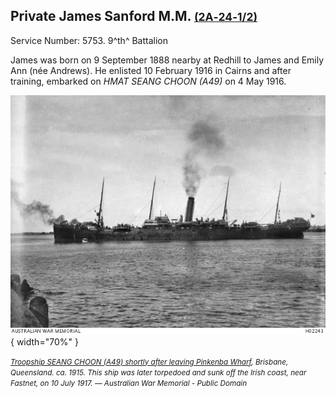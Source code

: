 ## Private James Sanford M.M. <small>[(2A‑24‑1/2)](https://brisbane.discovereverafter.com/profile/31811933 "Go to Memorial Information" )</small>

Service Number: 5753. 9^th^ Battalion 

James was born on 9 September 1888 nearby at Redhill to James and Emily Ann (née Andrews). He enlisted 10 February 1916 in Cairns and after training, embarked on *HMAT SEANG CHOON (A49)* on 4 May 1916.

![Troopship SEANG CHOON (A49) shortly after leaving Pinkenba Wharf](../assets/hmat-seang-choon-a49.jpg){ width="70%" }  

*<small>[Troopship SEANG CHOON (A49) shortly after leaving Pinkenba Wharf](https://www.awm.gov.au/collection/H02243), Brisbane, Queensland. ca. 1915. This ship was later torpedoed and sunk off the Irish coast, near Fastnet, on 10 July 1917. — Australian War Memorial - Public Domain</small>*
